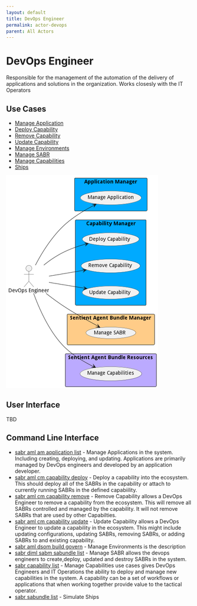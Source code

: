 ```yaml
---
layout: default
title: DevOps Engineer
permalink: actor-devops
parent: All Actors
---
```

# DevOps Engineer

Responsible for the management of the automation of the delivery of applications and solutions in the organization. Works closesly with the IT Operators



## Use Cases

* [Manage Application](usecase-ManageApplication)
* [Deploy Capability](usecase-DeployCapability)
* [Remove Capability](usecase-RemoveCapability)
* [Update Capability](usecase-UpdateCapability)
* [Manage Environments](usecase-ManageEnvironments)
* [Manage SABR](usecase-ManageSABR)
* [Manage Capabilities](usecase-ManageCapabilities)
* [Ships](usecase-Ships)


![Use Case Diagram](./UseCase.png)

## User Interface
TBD

## Command Line Interface
* [ sabr aml am application list](action--sabr-aml-am-application-list) - Manage Applications in the system. Including creating, deploying, and updating. Applications are primarily managed by DevOps engineers and developed by an application developer.
* [ sabr aml cm capability deploy](action--sabr-aml-cm-capability-deploy) - Deploy a capability into the ecosystem. This should deploy all of the SABRs in the capability or attach to currently running SABRs in the defined capabiility.
* [ sabr aml cm capability remove](action--sabr-aml-cm-capability-remove) - Remove Capability allows a DevOps Engineer to remove a capability from the ecosystem. This will remove all SABRs controlled and managed by the capability. It will not remove SABRs that are used by other Capabilties.
* [ sabr aml cm capability update](action--sabr-aml-cm-capability-update) - Update Capability allows a DevOps Engineer to update a capability in the ecosystem. This might include updating configurations, updating SABRs, removing SABRs, or adding SABRs to and existing capability.
* [ sabr aml dsom build govern](action--sabr-aml-dsom-build-govern) - Manage Environments is the description
* [ sabr diml sabm sabundle list](action--sabr-diml-sabm-sabundle-list) - Manage SABR allows the devops engineers to create,deploy, updated and destroy SABRs in the system.
* [ sabr capability list](action--sabr-capability-list) - Manage Capabilities use cases gives DevOps Engineers and IT Operations the ability to deploy and manage new capabilities in the system. A capability can be a set of workflows or applications that when working together provide value to the tactical operator.
* [ sabr sabundle list](action--sabr-sabundle-list) - Simulate Ships
